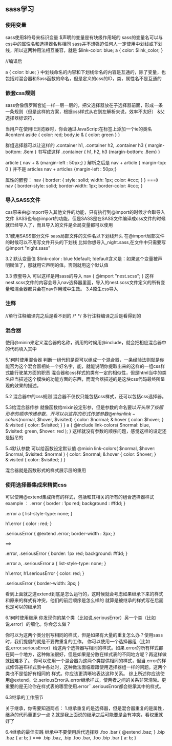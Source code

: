 ## sass学习

### 使用变量 

sass使用$符号来标识变量
$声明的变量是有块级作用域的
sass的变量名可以与css中的属性名和选择器名称相同
sass并不想强迫任何人一定使用中划线或下划线，所以这两种用法相互兼容，就是
$link-color: blue;
a {
  color: $link_color;
}

//编译后

a {
  color: blue;
}
中划线命名的内容和下划线命名的内容是互通的，除了变量，也包括对混合器和Sass函数的命名，但是定义的css的ID，类，属性名不是互通的

### 嵌套css规则

sass会像俄罗斯套娃一样一层一层的，把父选择器放在子选择器前面，形成一条一条规则（但是这样的方案，根据css样式从右到左解析来说，效率不太好）
&父选择器标识符，

当用户在使用IE浏览器时，你会通过JavaScript在<body>标签上添加一个ie的类名
#content aside {
  color: red;
  body.ie & { color: green }
}

群组选择器可以让这样的
.container h1, .container h2, .container h3 { margin-bottom: .8em }
书写成这样
.container {
  h1, h2, h3 {margin-bottom: .8em}
}

article {
  nav + & {margin-left : 50px;}
}
解析之后是
nav + article { margin-top: 0 }
并不是 articles nav + articles {margin-left : 50px;}

属性的嵌套：
nav {
  border: {
  style: solid;
  width: 1px;
  color: #ccc;
  }
}
===》
nav {
  border-style: solid;
  border-width: 1px;
  border-color: #ccc;
}

### 导入SASS文件

css原来由@import导入其他文件的功能，只有执行到@import的时候才会取导入文件
SASS也有@import的功能，但是SASS是在SASS文件编译成css文件的时候就已经导入了，而且导入的文件是全局变量都可以使用

3.1使用SASS部分文件
sass局部文件的文件名以下划线开头
在@import局部文件的时候可以不用写文件开头的下划线
比如你想导入_night.sass,在文件中只需要写@import "night.sass"

3.2 默认变量值
$link-color : blue !default;
!default含义是：如果这个变量被声明赋值了，那就用它声明的值。否则就用这个默认值
 
3.3 嵌套导入
可以这样是用sass的导入
nav {
    @import "nest.scss";
}
这样nest.scss文件的内容会导入nav选择器里面，导入的nest.scss文件定义的所有变量和混合器都只会在nav作用域中生效。
3.4原生css导入

### 注释
//单行注释编译完之后是看不到的
/*  */ 多行注释编译之后是看得到的

### 混合器

使用@minin来定义混合器的名称，调用的时候用@include，就会把相应混合器中的代码填入其中

5.1何时使用混合器
判断一组代码是否可以组成一个混合器，一条经验法则就是你能否为这个混合器相处一个好名字，能，就能说明你提取出来的这样的一组css样式能行驶某方面的职责
混合器和css样式的类有一定的相似性，但是html当中的类名应当描述这个模块的功能方面的东西，而混合器描述的是这块css代码最终所呈现的效果的描述。

5.2 混合器中的css规则
混合器不仅仅只能包括css样式，还可以包括css选择器。

5.3给混合器传参
就像函数给mixin设定形参，但是参数的命名要以$开头
除了按照形参的顺序传递参数，开可以以这样的形式传递参数
@mixin link-colors($normal, $hover, $visited) {
  color: $normal;
  &:hover { color: $hover; }
  &:visited { color: $visited; }
}
a {
    @include link-colors(
      $normal: blue,
      $visited: green,
      $hover: red
  );
}
这样就没有参数的顺序问题，感觉这样的设定还是挺吊的

5.4默认参数
可以给函数设定默认值
@mixin link-colors(
    $normal,
    $hover: $normal,
    $visited: $normal
  )
{
  color: $normal;
  &:hover { color: $hover; }
  &:visited { color: $visited; }
}

混合器就是函数形式的样式展示层的重用

### 使用选择器集成来精简css

可以使用@extend集成所有的样式，包括和其相关的所有的组合选择器样式
example ： 
.error {
  border : 1px red;
  background : #fdd;
}

.error a {
  list-style-type: none;
}

h1.error {
  color : red;
}

.seriousError {
  @extend .error;
  border-width : 3px;
}

==>

.error, .seriousError {
  border: 1px red;
  background: #fdd; }

.error a, .seriousError a {
  list-style-type: none; }

h1.error, h1.seriousError {
  color: red; }

.seriousError {
  border-width: 3px; }

看到上面就之道extend到底是怎么运行的，这时候就会考虑如果继承下来的样式和原来的样式有冲突，他们的前后顺序是怎么样的
就算是被继承的样式写在后面也是可以的继承的

6.1何时使用继承
你发现你的某个类（比如说.seriousError）另一个类（比如说.error）的细化。你会怎么做？

你可以为这两个类分别写相同的样式，但是如果有大量的重复怎么办？使用sass时，我们提倡的就是不要做重复的工作。
你可以使用一个选择器组（比如说.error.seriousError）给这两个选择器写相同的样式。如果.error的所有样式都在同一个地方，这种做法很好，但是如果是分散在样式表的不同地方呢？再这样做就困难多了。
你可以使用一个混合器为这两个类提供相同的样式，但当.error的样式修饰遍布样式表中各处时，这种做法面临着跟使用选择器组一样的问题。这两个类也不是恰好有相同的 样式。你应该更清晰地表达这种关系。
综上所述你应该使用@extend。让.seriousError从.error继承样式，使两者之间的关系非常清晰。更重要的是无论你在样式表的哪里使用.error``.seriousError都会继承其中的样式。

6.3继承的工作细节

关于继承，你需要知道两点：
1.继承重复的是选择器，但是混合器重复的是属性，继承的代码量更少一点
2.就是我上面说的继承之后可能要是会有冲突，看权重就好了

6.4继承的最佳实践
继承中不要使用后代选择器
.foo .bar { @extend .baz; }
.bip .baz { a: b; }
===>
.bip .baz, .bip .foo .bar, .foo .bip .bar {
  a: b; }





